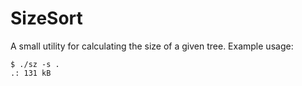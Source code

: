 SizeSort
========

A small utility for calculating the size of a given tree. Example usage:

```
$ ./sz -s .
.: 131 kB
```

